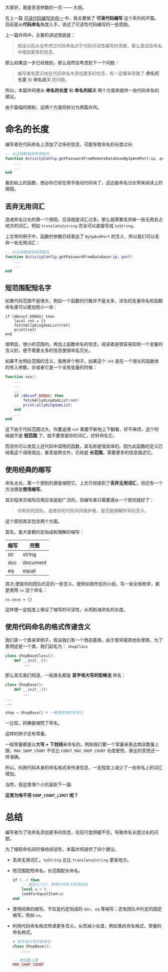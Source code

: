 大家好，我是多选参数的一员 —— 大炮。

在上一篇 [可读代码编写炸鸡一](https://multiparam.com/2020/02/18/dapao/code_clean_1/) 中，我主要做了 **可读代码编写** 这个系列的开篇，目前是从**代码命名**角度入手，讲述了可读性代码编写的一些思路。

上一篇炸鸡中，主要的讲述思路是：

> 假设以前从没考虑过代码命名对于代码可读性编写的贡献，那么尝试往命名中增加更多的信息。

那么如果这一步已经做到，那么自然会考虑到下一个问题：
> 编写者有意识地在代码命名中添加更多的信息，有一定概率导致了 **命名的长度** 和 **命名歧义** 的问题。

所以，本篇炸鸡便从 **命名的长度** 和 **命名的歧义** 两个方面来提供一些代码命名的建议。

由于篇幅的限制，这两个方面将拆分为两篇炸鸡。

# 命名的长度
编写者在代码命名上添加了过多的信息，可能导致命名的长度过长:
```lua
-- 从远程数据库获得密码
function ActivityConfig.getPasswordFromRemoteDatabaseByIpAndPort(ip, port)
    ...
    ...
end
```

看到如上的函数，想必你已经在用手拖动代码块了，这边是命名过长带来阅读上的障碍。

## 丢弃无用词汇
造成命名过长的第一个原因，应该就是词汇过多。那么就需要丢弃掉一些无用且占地方的词汇。例如 ```translate2string``` 完全可以直接写成 ```toString```。

上文举的例子中，函数的参数已经表达了 ```ByIpAndPort``` 的含义，所以我们可以丢弃一些无用词汇：
```lua
-- 从远程数据库获得密码
function ActivityConfig.getPasswordFromDatabase(ip, port)
    ...
    ...
end
```

## 短范围配短名字
如果代码范围不是很大，例如一个函数的行数并不是太多，涉及的变量命名和函数命名便可以更加短小一些：

```
if (dbconf.DEBUG) then
    local ret = {}
    fetchAllyKingdomList(ret)
    print(ret)
end
```

很明显，很小的范围内，再加上函数命名的信息，阅读者是很容易知晓一个变量的含义的，便不需要太多的信息使得命名冗长。

如果不太明白范围的含义，我再举个例子。如果这个 ```ret``` 是在一个很长的函数体的传入参数，亦或者它是一个全局变量的时候：

```lua
function xxx()
    ...
    ...
    ...
    if (dbconf.DEBUG) then
        fetchAllyKingdomList(ret)
        print(allyKingdomList)
    end
    ...
end
```

这下由于代码范围过大，你要追溯 ```ret``` 需要不断地上下翻看，好不麻烦，这个时候就不是 **短范围** 了，就不要吝啬你的词汇，好好命名它。

而且你可以发现上述代码中调用的函数，其名称是很具体的。因为此函数的定义已经离这个调用很远，甚至是跨文件，已经是 **长范围**，需要更多的信息描述它。

## 使用经典的缩写
命名太长，第一个想到的便是缩短它。上文已经提到了**丢弃无用词汇**，但还有一个方法便是**使用缩写**。

其实程序员缩写应用应该是挺广泛的，但编写者只需要遵从一个原则就好了：

> 你和你的团队，或者你的代码共同维护者，是否能理解所写的含义。

这个原则其实包含两个方面。

首先，是大家都约定俗成和理解的缩写：

缩写 | 完整
--|--
str | string
doc | document
eq  | equal

其次,便是你的团队约定的一些含义。就例如我所在的小组，写一些全局枚举，都是使用 ```ss``` 这个命名：
```
ss.xxxx = {}
```
这样便一定程度上保证了缩写的可读性，从而削减命名的长度。

## 使用代码命名的格式传递含义
我们拿一个类来举例子。假设我们有一个商店基类，由于类常被其他处使用，为了表明这是一个类，我们起名为： ```shopClass```
```python
class shopBaseClass():
    def __init__():
        ...
```

那么其实我们知道，一般类名都是 **首字母大写的驼峰法** 命名：
```python
class ShopBase():
    def __init__():
        ...
...
...

shop = ShopBase() # 一看便是类的实例化
```
一比较，的确是缩短了命名。

这样的例子还有常量。

一般常量都是以**大写 + 下划线**来命名的。例如我们要一个常量来表达商店数量上限，```MAX_SHOP_COUNT``` 不仅比 ```CONST_MAX_SHOP_COUNT``` 长度更短，表达的意思还一样准确。

所以，利用代码本身的命名格式来传递信息，一定程度上减少了一些命名上的词汇增加。

当然，我这里埋个小坑留到下一篇:

**这里为啥不用 ```SHOP_COUNT_LIMIT``` 呢？**

# 总结
编写者为了往命名添加更多的信息，往往尺度把握不住，导致命名长度过长的问题。

为了缩短命名同时保持阅读性，本篇炸鸡提供了四个建议。

* 丢弃无用词汇。```toString``` 总比 ```translate2string``` 更省地方。

* 短范围配短命名，长范围配长命名。

    ```lua
    if (..) then
        -- 就这么几行，简略的命名不影响阅读
        local x = 9 
        lookForEqualItem(x)
    end
    ```

* 使用经典的缩写。不仅是约定俗成的 ```doc```、```eq``` 等缩写；还有团队中约定的固定缩写，例如 ```ss```。

* 利用代码命名格式传递更多含义，从而减小长度，例如类的命名格式，常量的命名格式。

    ```python
    # 首字母大写的驼峰法
    class ShopBase():
        ....
    ```
    ```lua
    -- 商店数上限
    MAX_SHOP_COUNT
    ```